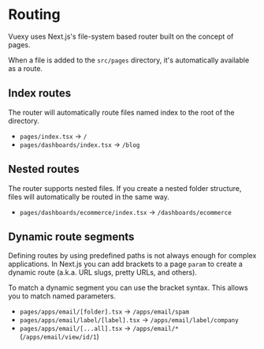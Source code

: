 # Routing

Vuexy uses Next.js's file-system based router built on the concept of pages.

When a file is added to the `src/pages` directory, it's automatically available as a route.

## Index routes

The router will automatically route files named index to the root of the directory.

- `pages/index.tsx` → `/`
- `pages/dashboards/index.tsx` → `/blog`

## Nested routes

The router supports nested files. If you create a nested folder structure, files will automatically be routed in the same way.

- `pages/dashboards/ecommerce/index.tsx` → `/dashboards/ecommerce`

## Dynamic route segments

Defining routes by using predefined paths is not always enough for complex applications. In Next.js you can add brackets to a page `param` to create a dynamic route (a.k.a. URL slugs, pretty URLs, and others).

To match a dynamic segment you can use the bracket syntax. This allows you to match named parameters.

- `pages/apps/email/[folder].tsx` → `/apps/email/spam`
- `pages/apps/email/label/[label].tsx` → `/apps/email/label/company`
- `pages/apps/email/[...all].tsx` → `/apps/email/*` (`/apps/email/view/id/1`)

